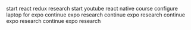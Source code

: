 start react redux research
start youtube react native course
configure laptop for expo
continue expo research
continue expo research
continue expo research
continue expo research
